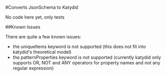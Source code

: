#Converts JsonSchema to Katydid

No code here yet, only tests

##Known Issues

There are quite a few known issues:
  - the uniqueItems keyword is not supported (this does not fit into katydid's theoretical model)
  - the patternProperties keyword is not supported (currently katydid only supports OR, NOT and ANY operators for property names and not any regular expression)